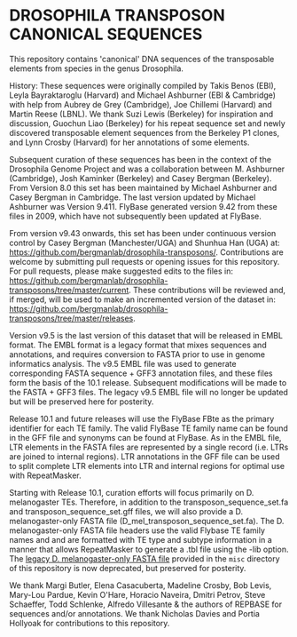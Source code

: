 # **DROSOPHILA TRANSPOSON CANONICAL SEQUENCES**


This repository contains 'canonical' DNA sequences of the transposable
elements from species in the genus Drosophila.

History: These sequences were originally compiled by Takis Benos (EBI),
Leyla Bayraktaroglu (Harvard) and Michael Ashburner (EBI & Cambridge)
with help from Aubrey de Grey (Cambridge), Joe Chillemi (Harvard) and
Martin Reese (LBNL). We thank Suzi Lewis (Berkeley) for inspiration and
discussion, Guochun Liao (Berkeley) for his repeat sequence set and
newly discovered transposable element sequences from the Berkeley P1
clones, and Lynn Crosby (Harvard) for her annotations of some elements.

Subsequent curation of these sequences has been in the context of the
Drosophila Genome Project and was a collaboration between M. Ashburner
(Cambridge), Josh Kaminker (Berkeley) and Casey Bergman (Berkeley). From
Version 8.0 this set has been maintained by Michael Ashburner and Casey
Bergman in Cambridge. The last version updated by Michael Ashburner was
Version 9.411. FlyBase generated version 9.42 from these files in 2009,
which have not subsequently been updated at FlyBase.

From version v9.43 onwards, this set has been under continuous version control
by Casey Bergman (Manchester/UGA) and Shunhua Han (UGA) at: https://github.com/bergmanlab/drosophila-transposons/.
Contributions are welcome by submitting pull requests or opening issues for
this repository. For pull requests, please make suggested edits to the files
in: https://github.com/bergmanlab/drosophila-transposons/tree/master/current. These
contributions will be reviewed and, if merged, will be used to make an
incremented version of the dataset in: https://github.com/bergmanlab/drosophila-transposons/tree/master/releases.

Version v9.5 is the last version of this dataset that will be released in EMBL
format. The EMBL format is a legacy format that mixes sequences and annotations,
and requires conversion to FASTA prior to use in genome informatics analysis.
The v9.5 EMBL file was used to generate corresponding FASTA sequence + GFF3
annotation files, and these files form the basis of the 10.1 release. Subsequent
modifications will be made to the FASTA + GFF3 files. The legacy v9.5 EMBL file
will no longer be updated but will be preserved here for posterity.

Release 10.1 and future releases will use the FlyBase FBte as the primary
identifier for each TE family. The valid FlyBase TE family name can be found
in the GFF file and synonyms can be found at FlyBase. As in the EMBL file, LTR
elements in the FASTA files are represented by a single record (i.e. LTRs
are joined to internal regions). LTR annotations in the GFF file can be used to
split complete LTR elements into LTR and internal regions for optimal use with
RepeatMasker.

Starting with Release 10.1, curation efforts will focus primarily
on D. melanogaster TEs. Therefore, in addition to the transposon_sequence_set.fa
and transposon_sequence_set.gff files, we will also provide a D. melanogaster-only
FASTA file (D_mel_transposon_sequence_set.fa). The D. melanogaster-only
FASTA file headers use the valid Flybase TE family names and and are formatted
with TE type and subtype information in a manner that allows RepeatMasker to
generate a .tbl file using the -lib option. The [legacy D. melanogaster-only FASTA file](https://github.com/bergmanlab/drosophila-transposons/blob/master/misc/D_mel_transposon_sequence_set.fa)
provided in the `misc` directory of this repository is now deprecated, but
preserved for posterity.

We thank Margi Butler, Elena Casacuberta, Madeline Crosby, Bob Levis,
Mary-Lou Pardue, Kevin O'Hare, Horacio Naveira, Dmitri Petrov, Steve
Schaeffer, Todd Schlenke, Alfredo Villesante & the authors of REPBASE for
sequences and/or annotations. We thank Nicholas Davies and Portia Hollyoak for
contributions to this repository.
